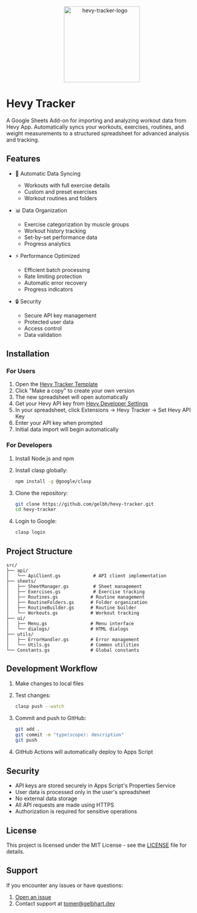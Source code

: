 <p align="center">
   <img src="https://github.com/user-attachments/assets/453f832f-77aa-4306-832f-fae72623e741" alt="hevy-tracker-logo" width="200" style="max-width: 50%; margin-top: 20px;" />
</p>

# Hevy Tracker

A Google Sheets Add-on for importing and analyzing workout data from Hevy App. Automatically syncs your workouts, exercises, routines, and weight measurements to a structured spreadsheet for advanced analysis and tracking.

## Features

- 🔄 Automatic Data Syncing

  - Workouts with full exercise details
  - Custom and preset exercises
  - Workout routines and folders

- 📊 Data Organization

  - Exercise categorization by muscle groups
  - Workout history tracking
  - Set-by-set performance data
  - Progress analytics

- ⚡ Performance Optimized

  - Efficient batch processing
  - Rate limiting protection
  - Automatic error recovery
  - Progress indicators

- 🔒 Security
  - Secure API key management
  - Protected user data
  - Access control
  - Data validation

## Installation

### For Users

1. Open the [Hevy Tracker Template](https://docs.google.com/spreadsheets/d/1i0g1h1oBrwrw-L4-BW0YUHeZ50UATcehNrg2azkcyXk/copy)
2. Click "Make a copy" to create your own version
3. The new spreadsheet will open automatically
4. Get your Hevy API key from [Hevy Developer Settings](https://hevy.com/settings?developer)
5. In your spreadsheet, click Extensions → Hevy Tracker → Set Hevy API Key
6. Enter your API key when prompted
7. Initial data import will begin automatically

### For Developers

1. Install Node.js and npm
2. Install clasp globally:

   ```bash
   npm install -g @google/clasp
   ```

3. Clone the repository:

   ```bash
   git clone https://github.com/gelbh/hevy-tracker.git
   cd hevy-tracker
   ```

4. Login to Google:

   ```bash
   clasp login
   ```

## Project Structure

```text
src/
├── api/
│   └── ApiClient.gs            # API client implementation
├── sheets/
│   ├── SheetManager.gs         # Sheet management
│   ├── Exercises.gs            # Exercise tracking
│   ├── Routines.gs            # Routine management
│   ├── RoutineFolders.gs      # Folder organization
│   ├── RoutineBuilder.gs      # Routine builder
│   └── Workouts.gs            # Workout tracking
├── ui/
│   ├── Menu.gs                # Menu interface
│   └── dialogs/               # HTML dialogs
├── utils/
│   ├── ErrorHandler.gs        # Error management
│   └── Utils.gs               # Common utilities
└── Constants.gs               # Global constants
```

## Development Workflow

1. Make changes to local files
2. Test changes:

   ```bash
   clasp push --watch
   ```

3. Commit and push to GitHub:

   ```bash
   git add .
   git commit -m "type(scope): description"
   git push
   ```

4. GitHub Actions will automatically deploy to Apps Script

## Security

- API keys are stored securely in Apps Script's Properties Service
- User data is processed only in the user's spreadsheet
- No external data storage
- All API requests are made using HTTPS
- Authorization is required for sensitive operations

## License

This project is licensed under the MIT License - see the [LICENSE](LICENSE) file for details.

## Support

If you encounter any issues or have questions:

1. [Open an issue](https://github.com/gelbh/hevy-tracker/issues)
2. Contact support at tomer@gelbhart.dev
